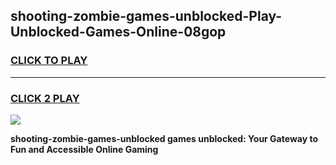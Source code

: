 
## shooting-zombie-games-unblocked-Play-Unblocked-Games-Online-08gop
<h3>
<a href="https://premium76.site?title=shooting-zombie-games-unblocked&ref=24A">CLICK TO PLAY</a></h3>
<hr>

<h3>
<a href="https://premium76.site?title=shooting-zombie-games-unblocked&ref=24A">CLICK 2 PLAY</a>
  
</h3>

<a href="https://premium76.site?title=shooting-zombie-games-unblocked&ref=24A"><img src="https://clearcache.store/games.png"></a>


**shooting-zombie-games-unblocked games unblocked: Your Gateway to Fun and Accessible Online Gaming**
